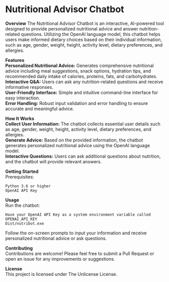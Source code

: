 # Nutritional Advisor Chatbot

<strong>Overview</strong>
The Nutritional Advisor Chatbot is an interactive, AI-powered tool designed to provide personalized nutritional advice and answer nutrition-related questions. Utilizing the         OpenAI language model, this chatbot helps users make informed dietary choices based on their individual information, such as age, gender, weight, height, activity level,            dietary preferences, and allergies.

<strong>Features</strong>
<br><strong>Personalized Nutritional Advice:</strong> Generates comprehensive nutritional advice including meal suggestions, snack options, hydration tips, and recommended daily intake of calories, proteins, fats, and carbohydrates.
<br><strong>Interactive Q&A:</strong> Users can ask any nutrition-related questions and receive informative responses.
<br><strong>User-Friendly Interface:</strong> Simple and intuitive command-line interface for easy interaction.
<br><strong>Error Handling:</strong> Robust input validation and error handling to ensure accurate and meaningful advice.

<strong>How It Works</strong>
<br><strong>Collect User Information:</strong> The chatbot collects essential user details such as age, gender, weight, height, activity level, dietary preferences, and allergies.
<br><strong>Generate Advice:</strong> Based on the provided information, the chatbot generates personalized nutritional advice using the OpenAI language model.
<br><strong>Interactive Questions:</strong> Users can ask additional questions about nutrition, and the chatbot will provide relevant answers.

<strong>Getting Started</strong>
<br>Prerequisites:

    Python 3.6 or higher
    OpenAI API Key

<strong>Usage</strong>
<br>Run the chatbot:

    Have your OpenAI API Key as a system environment variable called OPENAI_API_KEY
    Dist/nutribot.exe

Follow the on-screen prompts to input your information and receive personalized nutritional advice or ask questions.

<strong>Contributing</strong>
<br>Contributions are welcome! Please feel free to submit a Pull Request or open an issue for any improvements or suggestions.

<strong>License</strong>
<br>This project is licensed under The Unlicense License.
